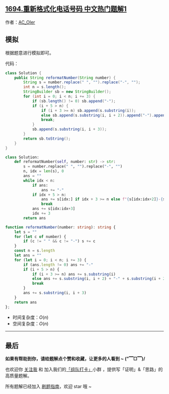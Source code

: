 ## [1694.重新格式化电话号码 中文热门题解1](https://leetcode.cn/problems/reformat-phone-number/solutions/100000/by-ac_oier-82xq)

作者：[AC_OIer](https://leetcode.cn/u/AC_OIer)

## 模拟

根据题意进行模拟即可。

代码：
```Java []
class Solution {
    public String reformatNumber(String number) {
        String s = number.replace(" ", "").replace("-", "");
        int n = s.length();
        StringBuilder sb = new StringBuilder();
        for (int i = 0; i < n; i += 3) {
            if (sb.length() != 0) sb.append("-");
            if (i + 5 > n) {
                if (i + 3 >= n) sb.append(s.substring(i));
                else sb.append(s.substring(i, i + 2)).append("-").append(s.substring(i + 2));
                break;
            }
            sb.append(s.substring(i, i + 3));
        }
        return sb.toString();
    }
}
```
```Python []
class Solution:
    def reformatNumber(self, number: str) -> str:
        s = number.replace(" ", "").replace("-", "")
        n, idx = len(s), 0
        ans = ""
        while idx < n:
            if ans:
                ans += "-"
            if idx + 5 > n:
                ans += s[idx:] if idx + 3 >= n else f"{s[idx:idx+2]}-{s[idx+2:]}"
                break
            ans += s[idx:idx+3]
            idx += 3
        return ans
```
```TypeScript []
function reformatNumber(number: string): string {
    let s = ""
    for (let c of number) {
        if (c != " " && c != "-") s += c
    }
    const n = s.length
    let ans = ""
    for (let i = 0; i < n; i += 3) {
        if (ans.length != 0) ans += "-"
        if (i + 5 > n) {
            if (i + 3 >= n) ans += s.substring(i)
            else ans += s.substring(i, i + 2) + "-" + s.substring(i + 2)
            break
        }
        ans += s.substring(i, i + 3)
    }
    return ans
};
```
* 时间复杂度：$O(n)$
* 空间复杂度：$O(n)$

---

## 最后

**如果有帮助到你，请给题解点个赞和收藏，让更多的人看到 ~ ("▔□▔)/**

也欢迎你 [关注我](https://oscimg.oschina.net/oscnet/up-19688dc1af05cf8bdea43b2a863038ab9e5.png) 和 加入我们的[「组队打卡」](https://leetcode-cn.com/u/ac_oier/)小群 ，提供写「证明」&「思路」的高质量题解。

所有题解已经加入 [刷题指南](https://github.com/SharingSource/LogicStack-LeetCode/wiki)，欢迎 star 哦 ~